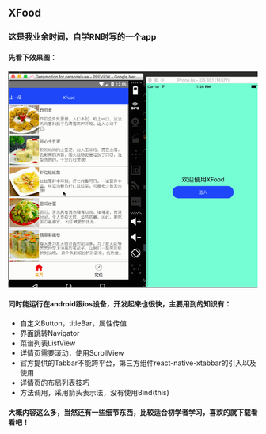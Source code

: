 ## XFood

### 这是我业余时间，自学RN时写的一个app

#### 先看下效果图：

![RNFood](./ScreenShut/RNFood.gif)

#### 同时能运行在android跟ios设备，开发起来也很快，主要用到的知识有：

  * 自定义Button，titleBar，属性传值
  * 界面跳转Navigator
  * 菜谱列表ListView
  * 详情页需要滚动，使用ScrollView
  * 官方提供的Tabbar不能跨平台，第三方组件react-native-xtabbar的引入以及使用
  * 详情页的布局列表技巧
  * 方法调用，采用箭头表示法，没有使用Bind(this)

#### 大概内容这么多，当然还有一些细节东西，比较适合初学者学习，喜欢的就下载看看吧！


